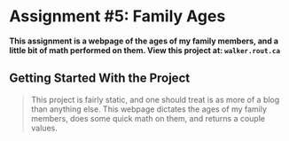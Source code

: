 # Assignment #5: Family Ages

**This assignment is a webpage of the ages of my family members, and a little bit of math performed on them. View this project at: ```walker.rout.ca```**

## Getting Started With the Project

> This project is fairly static, and one should treat is as more of a blog than anything else. This webpage dictates the ages of my family members, does some quick math on them, and returns a couple values.
